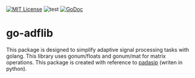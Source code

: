 [![MIT License](http://img.shields.io/badge/license-MIT-blue.svg?style=flat)](LICENSE)
![test](https://github.com/tetsuzawa/go-adflib/workflows/test/badge.svg)
[![GoDoc](https://godoc.org/github.com/tetsuzawa/go-adflib?status.svg)](https://godoc.org/github.com/tetsuzawa/go-adflib)

# go-adflib
This package is designed to simplify adaptive signal processing tasks with golang. This library uses gonum/floats and gonum/mat for matrix operations. This package is created with reference to [padasip](https://github.com/matousc89/padasip) (writen in python).
